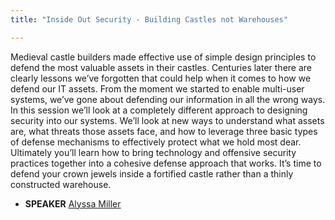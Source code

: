 ```yaml
---
title: "Inside Out Security - Building Castles not Warehouses"

---
```


Medieval castle builders made effective use of simple design principles to defend the most valuable assets in their castles.  Centuries later there are clearly lessons we’ve forgotten that could help when it comes to how we defend our IT assets. From the moment we started to enable multi-user systems, we’ve gone about defending our information in all the wrong ways. In this session we’ll look at a completely different approach to designing security into our systems. We’ll look at new ways to understand what assets are, what threats those assets face, and how to leverage three basic types of defense mechanisms to effectively protect what we hold most dear. Ultimately you’ll learn how to bring technology and offensive security practices together into a cohesive defense approach that works. It’s time to defend your crown jewels inside a fortified castle rather than a thinly constructed warehouse.

* **SPEAKER** [Alyssa Miller](/bios/alyssa_miller)
